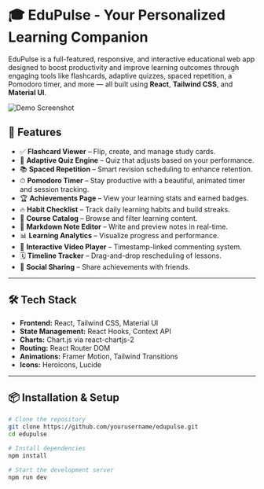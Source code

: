 # 🎓 EduPulse - Your Personalized Learning Companion

EduPulse is a full-featured, responsive, and interactive educational web app designed to boost productivity and improve learning outcomes through engaging tools like flashcards, adaptive quizzes, spaced repetition, a Pomodoro timer, and more — all built using **React**, **Tailwind CSS**, and **Material UI**.

![Demo Screenshot](./screenshot.png)

## 🚀 Features

- ✅ **Flashcard Viewer** – Flip, create, and manage study cards.
- 🧠 **Adaptive Quiz Engine** – Quiz that adjusts based on your performance.
- 📚 **Spaced Repetition** – Smart revision scheduling to enhance retention.
- ⏱ **Pomodoro Timer** – Stay productive with a beautiful, animated timer and session tracking.
- 🏆 **Achievements Page** – View your learning stats and earned badges.
- 🔥 **Habit Checklist** – Track daily learning habits and build streaks.
- 📖 **Course Catalog** – Browse and filter learning content.
- 📑 **Markdown Note Editor** – Write and preview notes in real-time.
- 📊 **Learning Analytics** – Visualize progress and performance.
- 🎥 **Interactive Video Player** – Timestamp-linked commenting system.
- 🗓 **Timeline Tracker** – Drag-and-drop rescheduling of lessons.
- 📲 **Social Sharing** – Share achievements with friends.

---

## 🛠 Tech Stack

- **Frontend:** React, Tailwind CSS, Material UI
- **State Management:** React Hooks, Context API
- **Charts:** Chart.js via react-chartjs-2
- **Routing:** React Router DOM
- **Animations:** Framer Motion, Tailwind Transitions
- **Icons:** Heroicons, Lucide

---

## 📦 Installation & Setup

```bash
# Clone the repository
git clone https://github.com/yourusername/edupulse.git
cd edupulse

# Install dependencies
npm install

# Start the development server
npm run dev
